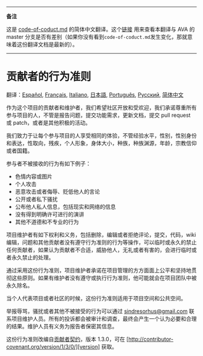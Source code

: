 ___
**备注**

这是 [code-of-coduct.md](https://github.com/sindresorhus/ava/blob/master/code-of-coduct.md) 的简体中文翻译。这个[链接](https://github.com/sindresorhus/ava/compare/89767ec3b6174e59d37faaadb50cfa3c0d58bda6...master#diff-d3030a18b089fdb1fbfabf6e75e4aef0) 用来查看本翻译与 AVA 的 master 分支是否有差别（如果你没有看到`code-of-coduct.md`发生变化，那就意味着这份翻译文档是最新的）。
___

# 贡献者的行为准则

翻译：[Español](https://github.com/sindresorhus/ava-docs/blob/master/es_ES/code-of-conduct.md), [Français](https://github.com/sindresorhus/ava-docs/blob/master/fr_FR/code-of-conduct.md), [Italiano](https://github.com/sindresorhus/ava-docs/blob/master/it_IT/code-of-conduct.md), [日本語](https://github.com/sindresorhus/ava-docs/blob/master/ja_JP/code-of-conduct.md), [Português](https://github.com/sindresorhus/ava-docs/blob/master/pt_BR/code-of-conduct.md), [Русский](https://github.com/sindresorhus/ava-docs/blob/master/ru_RU/code-of-conduct.md), [简体中文](https://github.com/sindresorhus/ava-docs/blob/master/zh_CN/code-of-conduct.md)

作为这个项目的贡献者和维护者，我们希望社区开放和受欢迎，我们承诺尊重所有参与项目的人，不管是报告问题，提交功能需求，更新文档，提交 pull request 或 patch，或者是其他积极的活动。

我们致力于让每个参与项目的人享受相同的体验，不管经验水平，性别，性别身份和表达，性取向，残疾，个人形象，身体大小，种族，种族渊源，年龄，宗教信仰或者国籍。

参与者不被接收的行为有如下例子：

* 色情内容或图片
* 个人攻击
* 恶意攻击或者侮辱、贬低他人的言论
* 公开或者私下骚扰
* 公布他人私人信息，包括现实和网络的信息
* 没有得到明确许可进行的演讲
* 其他不道德和不专业的行为

项目维护者有如下权利和义务，包括删除，编辑或者拒绝评论，提交，代码，wiki 编辑，问题和其他贡献者没有遵守行为准则的行为等操作，可以临时或永久的禁止任何贡献者，如果认为贡献者不合适，威胁他人，无礼或者有害的，会进行临时或者永久禁止的处理。

通过采用这份行为准则，项目维护者承诺在项目管理的方方面面上公平和坚持地贯彻这些原则。如果有维护者没有遵守或执行行为准则，他可能就会在项目团队中被永久除名。


当个人代表项目或者社区的时候，这份行为准则适用于项目空间和公共空间。

举报辱骂，骚扰或者其他不被接受的行为可以通过 sindresorhus@gmail.com 联系项目维护人员。所有的投诉都会被审计和调查，最终会产生一个认为必要和合理的结果。维护人员有义务为报告者保密其信息。

这份行为准则改编自[贡献者契约][homepage]，版本 1.3.0，可在 [http://contributor-covenant.org/version/1/3/0/][version] 获取。

[homepage]: http://contributor-covenant.org
[version]: http://contributor-covenant.org/version/1/3/0/
